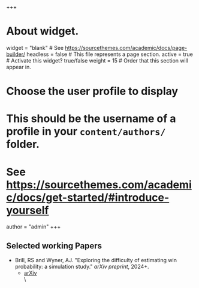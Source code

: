 +++
# About widget.
widget = "blank"  # See https://sourcethemes.com/academic/docs/page-builder/
headless = false  # This file represents a page section.
active = true  # Activate this widget? true/false
weight = 15  # Order that this section will appear in.

# Choose the user profile to display
# This should be the username of a profile in your `content/authors/` folder.
# See https://sourcethemes.com/academic/docs/get-started/#introduce-yourself
author = "admin"
+++

## Selected working Papers

* Brill, RS and Wyner, AJ. "Exploring the difficulty of estimating win probability: a simulation study." _arXiv preprint_, 2024+.
    * [arXiv](https://arxiv.org/abs/2406.16171)      
\

<!---
* Brill, RS, Wyner, AJ, and Barnett, IJ. "Entropy-based strategies for multi-bracket pools." _Entropy_, 2024.
    * [Entropy](https://www.mdpi.com/1099-4300/26/8/615)      
    * [arXiv](https://arxiv.org/abs/2308.14339)      
\
* Brill, RS and Wyner, AJ. "Exploring the difficulty of estimating win probability: a simulation study." _arXiv preprint_, 2024+.
    * [arXiv](https://arxiv.org/abs/2406.16171)      
\
* Brill, RS, Yee, R, Deshpande, SK, Wyner, AJ. "Moving from Machine Learning to Statistics: the case of Expected Points in American football."" _arXiv preprint_, 2024+.
    * [arXiv](https://arxiv.org/abs/2409.04889)      
\
--->






